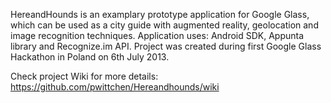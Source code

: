 HereandHounds is an examplary prototype application for Google Glass, which can be used as a city guide with augmented reality, geolocation and image recognition techniques.
Application uses: Android SDK, Appunta library and Recognize.im API.
Project was created during first Google Glass Hackathon in Poland on 6th July 2013.

Check project Wiki for more details: https://github.com/pwittchen/Hereandhounds/wiki
